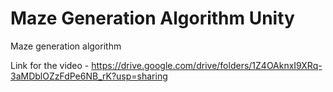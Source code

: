 # Maze Generation Algorithm Unity
 Maze generation algorithm

Link for the video - https://drive.google.com/drive/folders/1Z4OAknxI9XRq-3aMDblOZzFdPe6NB_rK?usp=sharing

